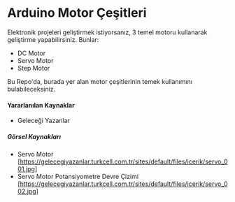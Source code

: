 # Arduino Motor Çeşitleri
Elektronik projeleri geliştirmek istiyorsanız, 3 temel motoru kullanarak geliştirme yapabilirsiniz.
Bunlar:
- DC Motor
- Servo Motor
- Step Motor

Bu Repo'da, burada yer alan motor çeşitlerinin temek kullanımını bulabileceksiniz. 

#### Yararlanılan Kaynaklar
- Geleceği Yazanlar

##### Görsel Kaynakları
- Servo Motor   [https://gelecegiyazanlar.turkcell.com.tr/sites/default/files/icerik/servo_001.jpg]
- Servo Motor Potansiyometre Devre Çizimi [https://gelecegiyazanlar.turkcell.com.tr/sites/default/files/icerik/servo_002.jpg]
